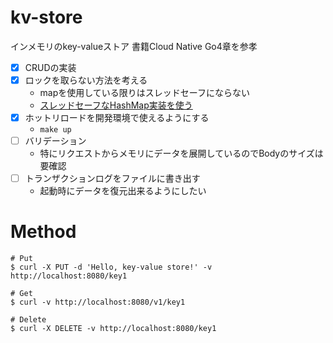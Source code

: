 # kv-store
インメモリのkey-valueストア
書籍Cloud Native Go4章を参孝
- [x] CRUDの実装
- [x] ロックを取らない方法を考える
  - mapを使用している限りはスレッドセーフにならない
  - [スレッドセーフなHashMap実装を使う](https://github.com/cornelk/hashmap)
- [x] ホットリロードを開発環境で使えるようにする
  - `make up`
- [ ] バリデーション
    - 特にリクエストからメモリにデータを展開しているのでBodyのサイズは要確認
- [ ] トランザクションログをファイルに書き出す
  - 起動時にデータを復元出来るようにしたい

# Method
```shell
# Put
$ curl -X PUT -d 'Hello, key-value store!' -v http://localhost:8080/key1

# Get
$ curl -v http://localhost:8080/v1/key1

# Delete
$ curl -X DELETE -v http://localhost:8080/key1
```
